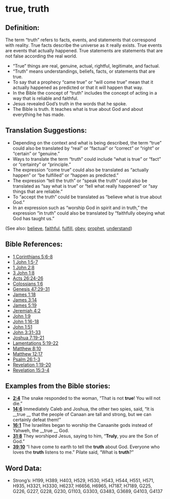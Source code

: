 # true, truth

## Definition:

The term “truth” refers to facts, events, and statements that correspond with reality. True facts describe the universe as it really exists. True events are events that actually happened. True statements are statements that are not false according the real world.

* “True” things are real, genuine, actual, rightful, legitimate, and factual.
* “Truth” means understandings, beliefs, facts, or statements that are true.
* To say that a prophecy “came true” or “will come true” mean that it actually happened as predicted or that it will happen that way.
* In the Bible the concept of “truth” includes the concept of acting in a way that is reliable and faithful.
* Jesus revealed God’s truth in the words that he spoke.
* The Bible is truth. It teaches what is true about God and about everything he has made.

## Translation Suggestions:

* Depending on the context and what is being described, the term “true” could also be translated by “real” or “factual” or “correct” or “right” or “certain” or “genuine.”
* Ways to translate the term “truth” could include “what is true” or “fact” or “certainty” or “principle.”
* The expression “come true” could also be translated as “actually happen” or “be fulfilled” or “happen as predicted.”
* The expression “tell the truth” or “speak the truth” could also be translated as “say what is true” or “tell what really happened” or “say things that are reliable.”
* To “accept the truth” could be translated as “believe what is true about God.”
* In an expression such as “worship God in spirit and in truth,” the expression “in truth” could also be translated by “faithfully obeying what God has taught us.”

(See also: [believe](../kt/believe.md), [faithful](../kt/faithful.md), [fulfill](../kt/fulfill.md), [obey](../other/obey.md), [prophet](../kt/prophet.md), [understand](../other/understand.md))

## Bible References:

* [1 Corinthians 5:6-8](rc://en/tn/help/1co/05/06)
* [1 John 1:5-7](rc://en/tn/help/1jn/01/05)
* [1 John 2:8](rc://en/tn/help/1jn/02/08)
* [3 John 1:8](rc://en/tn/help/3jn/01/08)
* [Acts 26:24-26](rc://en/tn/help/act/26/24)
* [Colossians 1:6](rc://en/tn/help/col/01/06)
* [Genesis 47:29-31](rc://en/tn/help/gen/47/29)
* [James 1:18](rc://en/tn/help/jas/01/18)
* [James 3:14](rc://en/tn/help/jas/03/14)
* [James 5:19](rc://en/tn/help/jas/05/19)
* [Jeremiah 4:2](rc://en/tn/help/jer/04/02)
* [John 1:9](rc://en/tn/help/jhn/01/9)
* [John 1:16-18](rc://en/tn/help/jhn/01/16)
* [John 1:51](rc://en/tn/help/jhn/01/51)
* [John 3:31-33](rc://en/tn/help/jhn/03/31)
* [Joshua 7:19-21](rc://en/tn/help/jos/07/19)
* [Lamentations 5:19-22](rc://en/tn/help/lam/05/19)
* [Matthew 8:10](rc://en/tn/help/mat/08/10)
* [Matthew 12:17](rc://en/tn/help/mat/12/17)
* [Psalm 26:1-3](rc://en/tn/help/psa/026/001)
* [Revelation 1:19-20](rc://en/tn/help/rev/01/19)
* [Revelation 15:3-4](rc://en/tn/help/rev/15/03)

## Examples from the Bible stories:

* __[2:4](rc://en/tn/help/obs/02/04)__ The snake responded to the woman, “That is not __true__! You will not die.”
* __[14:6](rc://en/tn/help/obs/14/06)__ Immediately Caleb and Joshua, the other two spies, said, “It is __true __ that the people of Canaan are tall and strong, but we can certainly defeat them!”
* __[16:1](rc://en/tn/help/obs/16/01)__ The Israelites began to worship the Canaanite gods instead of Yahweh, the __true __ God.
* __[31:8](rc://en/tn/help/obs/31/08)__ They worshiped Jesus, saying to him, “__Truly__, you are the Son of God.”
* __[39:10](rc://en/tn/help/obs/39/10)__ “I have come to earth to tell the __truth__ about God. Everyone who loves the __truth__ listens to me.” Pilate said, “What is __truth__?”

## Word Data:

* Strong’s: H199, H389, H403, H529, H530, H543, H544, H551, H571, H935, H3321, H3330, H6237, H6656, H6965, H7187, H7189, G225, G226, G227, G228, G230, G1103, G3303, G3483, G3689, G4103, G4137

